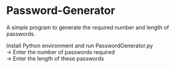 # Password-Generator
A simple program to generate the required number and length of passwords.

Install Python environment and run PasswordGenerator.py  
-> Enter the number of passwords required  
-> Enter the length of these passwords  
